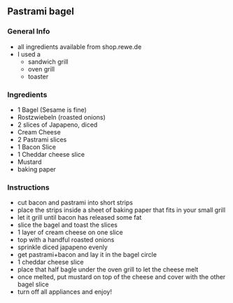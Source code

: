 ## Pastrami bagel

### General Info

* all ingredients available from shop.rewe.de
* I used a 
  * sandwich grill
  * oven grill
  * toaster

### Ingredients

* 1 Bagel (Sesame is fine)
* Rostzwiebeln (roasted onions)
* 2 slices of Japapeno, diced
* Cream Cheese
* 2 Pastrami slices
* 1 Bacon Slice
* 1 Cheddar cheese slice
* Mustard
* baking paper

### Instructions

* cut bacon and pastrami into short strips
* place the strips inside a sheet of baking paper that fits in your small grill
* let it grill until bacon has released some fat
* slice the bagel and toast the slices
* 1 layer of cream cheese on one slice
* top with a handful roasted onions
* sprinkle diced japapeno evenly
* get pastrami+bacon and lay it in the bagel circle
* 1 cheddar cheese slice
* place that half bagle under the oven grill to let the cheese melt
* once melted, put mustard on top of the cheese and cover with the other bagel slice
* turn off all appliances and enjoy!

